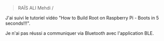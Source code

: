 > RAÏS ALI Mehdi /

J'ai suivi le tutoriel vidéo "How to Build Root on Raspberry Pi - Boots in 5 seconds!!!".

Je n'ai pas réussi a communiquer via Bluetooth avec l'application BLE.


